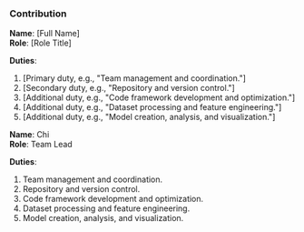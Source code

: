 ### Contribution 

**Name**: [Full Name]  
**Role**: [Role Title]  

**Duties**:
1. [Primary duty, e.g., "Team management and coordination."]
2. [Secondary duty, e.g., "Repository and version control."]
3. [Additional duty, e.g., "Code framework development and optimization."]
4. [Additional duty, e.g., "Dataset processing and feature engineering."]
5. [Additional duty, e.g., "Model creation, analysis, and visualization."]



**Name**: Chi  
**Role**: Team Lead  

**Duties**:
1. Team management and coordination.  
2. Repository and version control.  
3. Code framework development and optimization.  
4. Dataset processing and feature engineering.  
5. Model creation, analysis, and visualization.  
